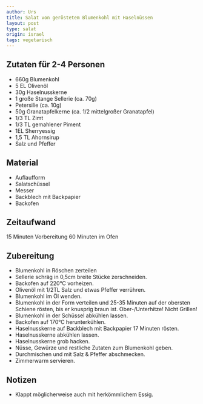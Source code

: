 ```yaml
---
author: Urs
title: Salat von geröstetem Blumenkohl mit Haselnüssen
layout: post
type: salat
origin: israel
tags: vegetarisch
---
```

## Zutaten für 2-4 Personen
 * 660g Blumenkohl
 * 5 EL Olivenöl
 * 30g Haselnusskerne
 * 1 große Stange Sellerie (ca. 70g)
 * Petersilie (ca. 10g)
 * 50g Granatapfelkerne (ca. 1/2 mittelgroßer Granatapfel)
 * 1/3 TL Zimt
 * 1/3 TL gemahlener Piment
 * 1EL Sherryessig
 * 1,5 TL Ahornsirup
 * Salz und Pfeffer
 
## Material
 * Auflaufform
 * Salatschüssel
 * Messer
 * Backblech mit Backpapier
 * Backofen

## Zeitaufwand
 15 Minuten Vorbereitung
 60 Minuten im Ofen

## Zubereitung
* Blumenkohl in Röschen zerteilen
* Sellerie schräg in 0,5cm breite Stücke zerschneiden.
* Backofen auf 220°C vorheizen.
* Olivenöl mit 1/2TL Salz und etwas Pfeffer verrühren.
* Blumenkohl im Öl wenden.
* Blumenkohl in der Form verteilen und 25-35 Minuten auf der obersten Schiene rösten, bis er knusprig braun ist. Ober-/Unterhitze! Nicht Grillen!
* Blumenkohl in der Schüssel abkühlen lassen.
* Backofen auf 170°C herunterkühlen.
* Haselnusskerne auf Backblech mit Backpapier 17 Minuten rösten.
* Haselnusskerne abkühlen lassen.
* Haselnusskerne grob hacken.
* Nüsse, Gewürze und restliche Zutaten zum Blumenkohl geben.
* Durchmischen und mit Salz & Pfeffer abschmecken.
* Zimmerwarm servieren.
 
## Notizen
* Klappt möglicherweise auch mit herkömmlichem Essig.
